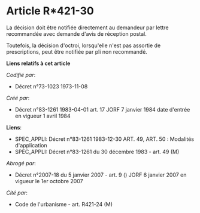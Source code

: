 # Article R*421-30

La décision doit être notifiée directement au demandeur par lettre recommandée avec demande d'avis de réception postal.

Toutefois, la décision d'octroi, lorsqu'elle n'est pas assortie de prescriptions, peut être notifiée par pli non recommandé.

**Liens relatifs à cet article**

_Codifié par_:

  - Décret n°73-1023 1973-11-08

_Créé par_:

  - Décret n°83-1261 1983-04-01 art. 17 JORF 7 janvier 1984 date d'entrée en vigueur 1 avril 1984

**Liens**:

  - SPEC_APPLI: Décret n°83-1261 1983-12-30 ART. 49, ART. 50 : Modalités d'application
  - SPEC_APPLI: Décret n°83-1261 du 30 décembre 1983 - art. 49 (M)

_Abrogé par_:

  - Décret n°2007-18 du 5 janvier 2007 - art. 9 () JORF 6 janvier 2007 en vigueur le 1er octobre 2007

_Cité par_:

  - Code de l'urbanisme - art. R421-24 (M)
